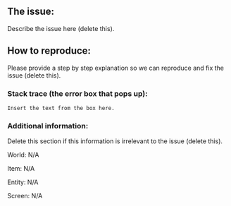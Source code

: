 ## The issue:
Describe the issue here (delete this).

## How to reproduce:
Please provide a step by step explanation so we can reproduce and fix the issue (delete this).

### Stack trace (the error box that pops up):
```
Insert the text from the box here.
```


### Additional information:
Delete this section if this information is irrelevant to the issue (delete this).


World: N/A

Item: N/A

Entity: N/A

Screen: N/A
